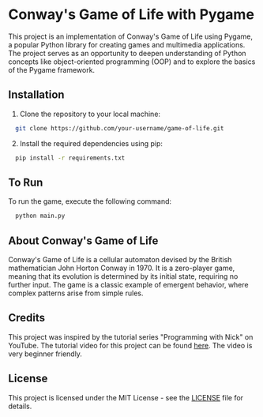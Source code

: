 
# Conway's Game of Life with Pygame

This project is an implementation of Conway's Game of Life using Pygame, a popular Python library for creating games and multimedia applications. The project serves as an opportunity to deepen understanding of Python concepts like object-oriented programming (OOP) and to explore the basics of the Pygame framework.


## Installation

1. Clone the repository to your local machine:

```bash
  git clone https://github.com/your-username/game-of-life.git
```

2. Install the required dependencies using pip:

```bash
  pip install -r requirements.txt
```
## To Run

To run the game, execute the following command:

```bash
  python main.py
```


## About Conway's Game of Life

Conway's Game of Life is a cellular automaton devised by the British mathematician John Horton Conway in 1970. It is a zero-player game, meaning that its evolution is determined by its initial state, requiring no further input. The game is a classic example of emergent behavior, where complex patterns arise from simple rules.
## Credits

This project was inspired by the tutorial series "Programming with Nick" on YouTube. The tutorial video for this project can be found [here](https://youtu.be/uR0lNADr4dc?si=s5Fn_FQ61NzWAIVg). The video is very beginner friendly.
## License

This project is licensed under the MIT License - see the [LICENSE](https://choosealicense.com/licenses/mit/) file for details.

